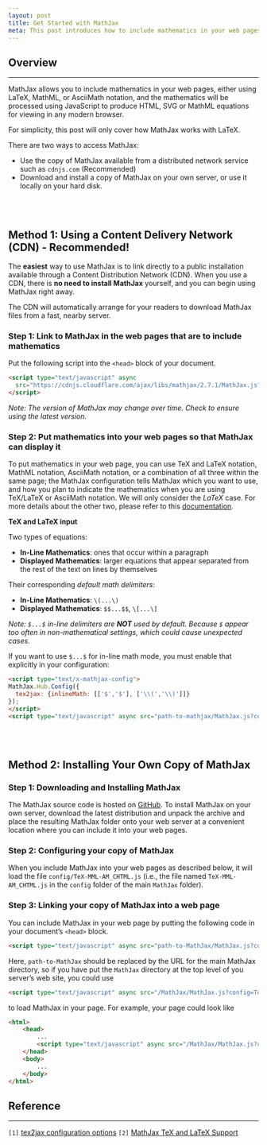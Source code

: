 ```yaml
---
layout: post
title: Get Started with MathJax
meta: This post introduces how to include mathematics in your web pages using MathJax.
---
```


## Overview
---

MathJax allows you to include mathematics in your web pages, either using LaTeX,
MathML, or AsciiMath notation, and the mathematics will be processed using
JavaScript to produce HTML, SVG or MathML equations for viewing in any modern browser.

For simplicity, this post will only cover how MathJax works with LaTeX.

There are two ways to access MathJax:
- Use the copy of MathJax available from a distributed network service such as `cdnjs.com` (Recommended)
- Download and install a copy of MathJax on your own server, or use it locally on your hard disk.

<br><br>

## Method 1: Using a Content Delivery Network (CDN) - Recommended!

The **easiest** way to use MathJax is to link directly to a public installation
available through a Content Distribution Network (CDN). When you use a CDN,
there is **no need to install MathJax** yourself, and you can begin using
MathJax right away.

The CDN will automatically arrange for your readers to download MathJax files
from a fast, nearby server.

### Step 1: Link to MathJax in the web pages that are to include mathematics

Put the following script into the `<head>` block of your document.
```HTML
<script type="text/javascript" async
  src="https://cdnjs.cloudflare.com/ajax/libs/mathjax/2.7.1/MathJax.js?config=TeX-MML-AM_CHTML">
</script>
```

_Note: The version of MathJax may change over time. Check to ensure using the
 latest version._

### Step 2: Put mathematics into your web pages so that MathJax can display it

To put mathematics in your web page, you can use TeX and LaTeX notation, MathML
notation, AsciiMath notation, or a combination of all three within the same
page; the MathJax configuration tells MathJax which you want to use, and how you
plan to indicate the mathematics when you are using TeX/LaTeX or AsciiMath
notation. We will only consider the *LaTeX* case. For more details about the
other two, please refer to this
[documentation](http://docs.mathjax.org/en/latest/start.html "Putting mathematics in a web page").

**TeX and LaTeX input**

Two types of equations:
- **In-Line Mathematics**: ones that occur within a paragraph
- **Displayed Mathematics**: larger equations that appear separated from the
rest of the text on lines by themselves

Their corresponding _default math delimiters_:
- **In-Line Mathematics**: `\(...\)`
- **Displayed Mathematics**: `$$...$$`, `\[...\]`

_Note: `$...$` in-line delimiters are **NOT** used by default. Because `$`
appear too often in non-mathematical settings, which could cause unexpected cases._

If you want to use `$...$` for in-line math mode, you must enable that
explicitly in your configuration:

```HTML
<script type="text/x-mathjax-config">
MathJax.Hub.Config({
  tex2jax: {inlineMath: [['$','$'], ['\\(','\\)']]}
});
</script>
<script type="text/javascript" async src="path-to-mathjax/MathJax.js?config=TeX-AMS_CHTML"></script>
```

<br><br>

## Method 2: Installing Your Own Copy of MathJax

### Step 1: Downloading and Installing MathJax

The MathJax source code is hosted on
[GitHub](https://github.com/mathjax/MathJax/ "MathJax").
To install MathJax on your own server, download the latest distribution and
unpack the archive and place the resulting MathJax folder onto your web server
at a convenient location where you can include it into your web pages.

### Step 2: Configuring your copy of MathJax

When you include MathJax into your web pages as described below, it will load
the file `config/TeX-MML-AM_CHTML.js` (i.e., the file named
`TeX-MML-AM_CHTML.js` in the `config` folder of the main `MathJax` folder).

### Step 3: Linking your copy of MathJax into a web page

You can include MathJax in your web page by putting the following code in your document’s `<head>` block.

```HTML
<script type="text/javascript" async src="path-to-MathJax/MathJax.js?config=TeX-MML-AM_CHTML"></script>
```

Here, `path-to-MathJax` should be replaced by the URL for the main MathJax
directory, so if you have put the `MathJax` directory at the top level of you
server’s web site, you could use

```HTML
<script type="text/javascript" async src="/MathJax/MathJax.js?config=TeX-MML-AM_CHTML"></script>
```

to load MathJax in your page. For example, your page could look like

```HTML
<html>
    <head>
        ...
        <script type="text/javascript" async src="/MathJax/MathJax.js?config=TeX-MML-AM_CHTML"></script>
    </head>
    <body>
        ...
    </body>
</html>
```

## Reference
---
`[1]` [tex2jax configuration options](http://docs.mathjax.org/en/latest/options/tex2jax.html#configure-tex2jax "tex2jax configuration options")
`[2]` [MathJax TeX and LaTeX Support](http://docs.mathjax.org/en/latest/tex.html#tex-support "MathJax TeX and LaTeX Support")
